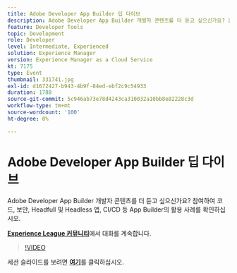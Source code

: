 ```yaml
---
title: Adobe Developer App Builder 딥 다이브
description: Adobe Developer App Builder 개발자 콘텐츠를 더 듣고 싶으신가요? 참여하여 코드, 보안, Headfull 및 Headless 앱, CI/CD 등 Adobe Developer App Builder의 활용 사례를 살펴보십시오. 이 세션은 Adobe Developers Live 컨텐츠 이벤트의 일부로 전달되었습니다.
feature: Developer Tools
topic: Development
role: Developer
level: Intermediate, Experienced
solution: Experience Manager
version: Experience Manager as a Cloud Service
kt: 7175
type: Event
thumbnail: 331741.jpg
exl-id: d1672427-b943-4b9f-84ed-ebf2c9c54933
duration: 1788
source-git-commit: 5c946ab73e78d4243ca310032a10bb8e82228c3d
workflow-type: tm+mt
source-wordcount: '100'
ht-degree: 0%

---
```


# Adobe Developer App Builder 딥 다이브

Adobe Developer App Builder 개발자 콘텐츠를 더 듣고 싶으신가요? 참여하여 코드, 보안, Headfull 및 Headless 앱, CI/CD 등 App Builder의 활용 사례를 확인하십시오.

**[Experience League 커뮤니티](https://adobe.ly/36Yd3v6)**&#x200B;에서 대화를 계속합니다.

>[!VIDEO](https://video.tv.adobe.com/v/331741/?quality=12&learn=on&hidetitle=true)

세션 슬라이드를 보려면 **[여기](/help/adobe-developers-live/assets/app-builder.pdf)**&#x200B;를 클릭하십시오.
